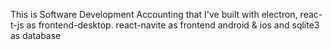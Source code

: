 This is Software Development Accounting that I've built with electron, reac-t-js as frontend-desktop. react-navite as frontend android & ios and sqlite3 as database
